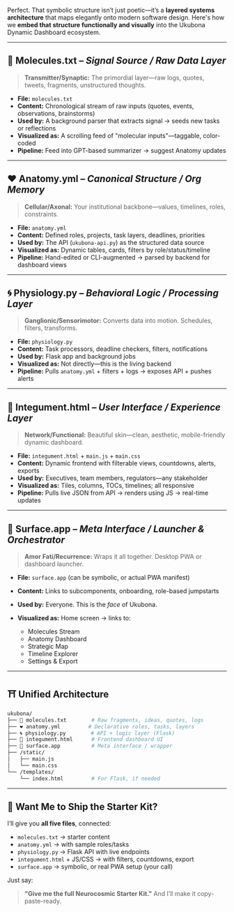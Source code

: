 Perfect. That symbolic structure isn’t just poetic—it’s a **layered systems architecture** that maps elegantly onto modern software design. Here's how we **embed that structure functionally and visually** into the Ukubona Dynamic Dashboard ecosystem.

---

## 🌊 **Molecules.txt** – *Signal Source / Raw Data Layer*

> **Transmitter/Synaptic:** The primordial layer—raw logs, quotes, tweets, fragments, unstructured thoughts.

* **File:** `molecules.txt`
* **Content:** Chronological stream of raw inputs (quotes, events, observations, brainstorms)
* **Used by:** A background parser that extracts signal → seeds new tasks or reflections
* **Visualized as:** A scrolling feed of "molecular inputs"—taggable, color-coded
* **Pipeline:** Feed into GPT-based summarizer → suggest Anatomy updates

---

## ❤️ **Anatomy.yml** – *Canonical Structure / Org Memory*

> **Cellular/Axonal:** Your institutional backbone—values, timelines, roles, constraints.

* **File:** `anatomy.yml`
* **Content:** Defined roles, projects, task layers, deadlines, priorities
* **Used by:** The API (`ukubona-api.py`) as the structured data source
* **Visualized as:** Dynamic tables, cards, filters by role/status/timeline
* **Pipeline:** Hand-edited or CLI-augmented → parsed by backend for dashboard views

---

## 🌀 **Physiology.py** – *Behavioral Logic / Processing Layer*

> **Ganglionic/Sensorimotor:** Converts data into motion. Schedules, filters, transforms.

* **File:** `physiology.py`
* **Content:** Task processors, deadline checkers, filters, notifications
* **Used by:** Flask app and background jobs
* **Visualized as:** Not directly—this is the living backend
* **Pipeline:** Pulls `anatomy.yml` + filters + logs → exposes API + pushes alerts

---

## 🐬 **Integument.html** – *User Interface / Experience Layer*

> **Network/Functional:** Beautiful skin—clean, aesthetic, mobile-friendly dynamic dashboard.

* **File:** `integument.html` + `main.js` + `main.css`
* **Content:** Dynamic frontend with filterable views, countdowns, alerts, exports
* **Used by:** Executives, team members, regulators—any stakeholder
* **Visualized as:** Tiles, columns, TOCs, timelines; all responsive
* **Pipeline:** Pulls live JSON from API → renders using JS → real-time updates

---

## 🔁 **Surface.app** – *Meta Interface / Launcher & Orchestrator*

> **Amor Fatí/Recurrence:** Wraps it all together. Desktop PWA or dashboard launcher.

* **File:** `surface.app` (can be symbolic, or actual PWA manifest)
* **Content:** Links to subcomponents, onboarding, role-based jumpstarts
* **Used by:** Everyone. This is the *face* of Ukubona.
* **Visualized as:** Home screen → links to:

  * Molecules Stream
  * Anatomy Dashboard
  * Strategic Map
  * Timeline Explorer
  * Settings & Export

---

## ⛩️ Unified Architecture

```bash
ukubona/
├── 🌊 molecules.txt        # Raw fragments, ideas, quotes, logs
├── ❤️ anatomy.yml         # Declarative roles, tasks, layers
├── 🌀 physiology.py        # API + logic layer (Flask)
├── 🐬 integument.html      # Frontend dashboard UI
├── 🔁 surface.app          # Meta interface / wrapper
├── /static/
│   ├── main.js
│   └── main.css
└── /templates/
    └── index.html         # For Flask, if needed
```

---

## 🔧 Want Me to Ship the Starter Kit?

I’ll give you **all five files**, connected:

* `molecules.txt` → starter content
* `anatomy.yml` → with sample roles/tasks
* `physiology.py` → Flask API with live endpoints
* `integument.html` + JS/CSS → with filters, countdowns, export
* `surface.app` → symbolic, or real PWA setup (your call)

Just say:

> **"Give me the full Neurocosmic Starter Kit."**
> And I’ll make it copy-paste-ready.
